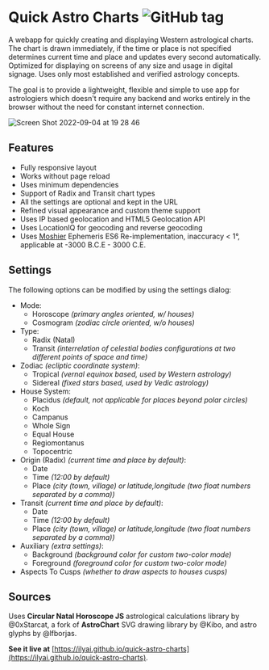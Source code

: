 # Quick Astro Charts ![GitHub tag](https://img.shields.io/github/v/tag/ilyai/quick-astro-charts.svg?sort=semver)

A webapp for quickly creating and displaying Western astrological charts. The chart is drawn immediately, if the time or place is not specified determines current time and place and updates every second automatically. Optimized for displaying on screens of any size and usage in digital signage. Uses only most established and verified astrology concepts.

The goal is to provide a lightweight, flexible and simple to use app for astrologiers which doesn't require any backend and works entirely in the browser without the need for constant internet connection.

![Screen Shot 2022-09-04 at 19 28 46](https://user-images.githubusercontent.com/1911270/188323024-c4683b03-d90a-48a1-a2c8-0fec33330a5d.png)

## Features

* Fully responsive layout
* Works without page reload
* Uses minimum dependencies
* Support of Radix and Transit chart types
* All the settings are optional and kept in the URL
* Refined visual appearance and custom theme support
* Uses IP based geolocation and HTML5 Geolocation API
* Uses LocationIQ for geocoding and reverse geocoding
* Uses [Moshier](http://www.moshier.net/) Ephemeris ES6 Re-implementation, inaccuracy < 1°, applicable at -3000 B.C.E - 3000 C.E.

## Settings

The following options can be modified by using the settings dialog:
* Mode:
  * Horoscope *(primary angles oriented, w/ houses)*
  * Cosmogram *(zodiac circle oriented, w/o houses)*
* Type:
  * Radix (Natal)
  * Transit *(interrelation of celestial bodies configurations at two different points of space and time)*
* Zodiac *(ecliptic coordinate system)*:
  * Tropical *(vernal equinox based, used by Western astrology)*
  * Sidereal *(fixed stars based, used by Vedic astrology)*
* House System:
  * Placidus *(default, not applicable for places beyond polar circles)*
  * Koch
  * Campanus
  * Whole Sign
  * Equal House
  * Regiomontanus
  * Topocentric
* Origin (Radix) *(current time and place by default)*:
  * Date
  * Time *(12:00 by default)*
  * Place *(city (town, village) or latitude,longitude (two float numbers separated by a comma))*
* Transit *(current time and place by default)*:
  * Date
  * Time *(12:00 by default)*
  * Place *(city (town, village) or latitude,longitude (two float numbers separated by a comma))*
* Auxiliary *(extra settings)*:
  * Background *(background color for custom two-color mode)*
  * Foreground *(foreground color for custom two-color mode)*
* Aspects To Cusps *(whether to draw aspects to houses cusps)*

## Sources

Uses **Circular Natal Horoscope JS** astrological calculations library by @0xStarcat, a fork of **AstroChart** SVG drawing library by @Kibo, and astro glyphs by @lfborjas.

**See it live at** [https://ilyai.github.io/quick-astro-charts](https://ilyai.github.io/quick-astro-charts).
